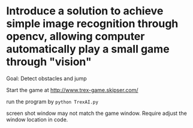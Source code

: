 # Introduce a solution to achieve simple image recognition through opencv, allowing computer automatically play a small game through "vision"

Goal: Detect obstacles and jump

Start the game at http://www.trex-game.skipser.com/

run the program by ` python TrexAI.py `

screen shot window may not match the game window. Require adjust the window location in code.
